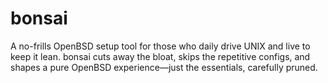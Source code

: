 # bonsai
A no-frills OpenBSD setup tool for those who daily drive UNIX and live to keep it lean. bonsai cuts away the bloat, skips the repetitive configs, and shapes a pure OpenBSD experience—just the essentials, carefully pruned.
